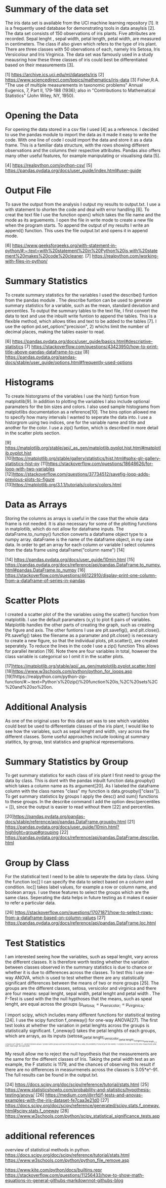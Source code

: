 

# Summary of the data set

The iris data set is available from the UCI machine learning repository [1]. It is a frequently used database for demonstrating tools in data anaylsis [2]. The data set consists of 150 observations of iris plants.  Five attributes are recorded. Sepal lenght , sepal width, petal length, petal width,  are measured in centimeters. The class if also given which refers to the type of iris plant. There are three classes with 50 obervations of each, namely Iris Setosa, Iris Versicolour and Iris Virginica. The data set was famously used in a study meausring how these three classes of iris could best be differentiated based on their measurements [3]. 


[1] https://archive.ics.uci.edu/ml/datasets/iris
[2] https://www.sciencedirect.com/topics/mathematics/iris-data
[3] Fisher,R.A. "The use of multiple measurements in taxonomic problems" Annual Eugenics, 7, Part II, 179-188 (1936); also in "Contributions to Mathematical Statistics" (John Wiley, NY, 1950).

# Opening the Data
For opening the data stored in a csv file I used [4] as  a reference. I decided to use the pandas module to import the data as it made it easy to write the code. With one line of code I could import the data and store it as a data frame. This is a familiar data structure, with the rows showing different observations and the columns their respective attributes. Pandas also offers many other useful features, for example manipulating or visualising data [5]. 

[4] https://realpython.com/python-csv/
[5] https://pandas.pydata.org/docs/user_guide/index.html#user-guide


# Output File
To save the output from the analysis I output my results to output.txt. I use a with statement to shorten the code and deal with error handling [6]. To creat the text file I use the function open() which takes the file name and the mode as its arguements. I open the file in write mode to create a new file when the program starts. To append the output of my results I write an append() function. This uses the file output.txt and opens it in append mode. 


[6] https://www.geeksforgeeks.org/with-statement-in-python/#:~:text=with%20statement%20in%20Python%20is,with%20statement%20makes%20code%20cleaner.
[7] https://realpython.com/working-with-files-in-python/

# Summary Statistics
To create summary statistics for the variables I used the describe() funtion from the pandas module . The describe funtion can be used to generate summary statistics for a variable, such as the mean, standard deviation and percentiles. To output the summary tables to the text file, I first convert the data to text and use the inbuilt write funtion to append the tables. This is a flexible method, which allows titles and text to be added to the tables [7]. I use the option pd.set_option("precision", 2) whichs limit the number of decimal places, making the tables easier to read. 

[6] https://pandas.pydata.org/docs/user_guide/basics.html#descriptive-statistics
[7] https://stackoverflow.com/questions/43423950/how-to-print-title-above-pandas-dataframe-to-csv
[8] https://pandas.pydata.org/pandas-docs/stable/user_guide/options.html#frequently-used-options


# Histograms
To create historgrams of the variables I use the hist() funtion from matplotlib[9]. In addition to plotting the variables I also include optional paramaters for the bin sizes and colors. I also used sample histograms from matplotlibs documentation as a reference[10]. The bins option allowed me to specify how many intervals I wanted to seperate the data into. I use a historgrom using two indices, one for the variable name and title and another for the color. I use a zip() funtion, which is described in more detail in the scatter plots section.



[9] https://matplotlib.org/stable/api/_as_gen/matplotlib.pyplot.hist.html#matplotlib.pyplot.hist
[10]https://matplotlib.org/stable/gallery/statistics/hist.html#sphx-glr-gallery-statistics-hist-py
[11]https://stackoverflow.com/questions/18648626/for-loop-with-two-variables
[12]https://stackoverflow.com/questions/37734512/savefig-loop-adds-previous-plots-to-figure
[13]https://matplotlib.org/3.1.1/tutorials/colors/colors.html


# Data as Arrays
Storing the columns as arrays is useful in the case that the whole data frame is not needed. It is also necessary for some of the plotting functions in matplotlib, which do not allow for dataframe inputs. The dataFrame.to_numpy() function converts a dataframe object type to a numpy array. dataFrame is the name of the dataframe object, in my case data. In order to get an array for each column or variable I select columns from the data frame using dataFrame("column name") [14]


[14] https://pandas.pydata.org/docs/user_guide/10min.html
[15] https://pandas.pydata.org/docs/reference/api/pandas.DataFrame.to_numpy.html#pandas.DataFrame.to_numpy
[16] https://stackoverflow.com/questions/46122910/display-print-one-column-from-a-dataframe-of-series-in-pandas



# Scatter Plots
I created a scatter plot of the the variables using the scatter() function from matplotlib. I use the default paramaters (x,y) to plot 6 pairs of variables. Matplotlib handles the other parts of creating the graph, such as creating the figure and axis. The other funtions I use are plt.savefig(), and plt.close(). Plt.savefig() takes the filename as a paramater and plt.close() is necessary to create a new figure, so that the individual plots, plt.scatter(), are created seperately. To reduce the lines in the code I use a zip() function 
This allows for parallel iteration [19]. Note there are four variables in total, however the class variable is categorical so I omit it in the scatter plots. 


[17]https://matplotlib.org/stable/api/_as_gen/matplotlib.pyplot.scatter.html
[18]https://www.w3schools.com/python/python_for_loops.asp
[19]1https://realpython.com/python-zip-function/#:~:text=Python's%20zip()%20function%20is,%2C%20sets%2C%20and%20so%20on.


# Additional Analysis
As one of the original uses for this data set was to see which variables could best be used to differentiate classes of the iris plant, I would like to see how the variables, such as sepal lenght and width, vary across the different classes. Some useful approaches include looking at summary statitics, by group, test statistics and graphical representations. 


# Summary Statistics by Group
To get summary statistics for each class of iris plant I first need to group the data by class. This is dont with the pandas inbuilt function data.groupby() which takes a column name as its argument[20]. As I labeled the dataframe column with the class names "class" my function is data.groupby(["class"]). To get summary statistics by groups I apply the desc() and sum() functions to these groups. In the describe command I add the option desc(percentiles = []), since the output is easier to read without them [22] and percentiles.
  

 
[20]https://pandas.pydata.org/pandas-docs/stable/reference/api/pandas.DataFrame.groupby.html
[21] https://pandas.pydata.org/docs/user_guide/10min.html?highlight=group#grouping
[22] https://pandas.pydata.org/docs/reference/api/pandas.DataFrame.describe.html



# Group by Class
For the statistical test I need to be able to seperate the data by class. Using the function loc[] I can specify the data to select based on a column and condition. loc[] takes label values, for example a row or column name, and boolean arrays. I use these features to select the groups which are the same class. Seperating the data helps in future testing as it makes it easier to refer a particular data. 

[26] https://stackoverflow.com/questions/17071871/how-to-select-rows-from-a-dataframe-based-on-column-values
[27] https://pandas.pydata.org/docs/reference/api/pandas.DataFrame.loc.html

# Test Statistics
I am interested seeing how the variables, such as sepal lenght, vary across the different classes. It is therefore worth testing  whether the variation between classes observed in the summary statistics is due to chance or whether it is due to differences across the classes. To test this I use one-way ANOVA, which is used to test whether there are any statistically significant differences between the means of two or more groups [25]. The groups are the different classes, setosa, versicolor and virginica and there are four means: sepal lenght, sepal width, petal lenght and petal width . The F-Test is used with the the null hypthoses that the means, such as speal lenght, are equal across the groups (&mu;<sub>setosa;</sub> = &mu;<sub>versicolor;</sub> = &mu;<sub>virginica;</sub>.  

I import scipy, which includes many different functions for statisitical testing [24]. I use the scipy function f_oneway() for one-way ANOVA[27]. The first test looks at whether the variation in petal lenghts across the groups is statistically significant. f_oneway() takes the petal lenghts of each groups, which are arrays, as its inputs (setosa;<sub>petal lenght;<sub>versicolor;<sub>petal lenght;<sub>svirginica;<sub>petal lenght;<sub>). It computes an F statistic (F= variation between groups / variation within groups) and reports this along with the p value, the probability of observing the test statistic. I complete the same test for the other measurments, petal width, sepal lenght, and sepal width.

My result allow me to reject the null hpyothesis that the measurements are the same for the different classes of Iris. Taking the petal width test as an example, the F statistic is 1179, and the chances of observing this result if there are no differences in measurmenets across the classes is 3.05*e^-91. The full results can be found in the output.txt. 



[24] https://docs.scipy.org/doc/scipy/reference/tutorial/stats.html
[25] https://www.statisticshowto.com/probability-and-statistics/hypothesis-testing/anova/
[26] https://medium.com/@rrfd/f-tests-and-anovas-examples-with-the-iris-dataset-fe7caa3e21d0 
[27] https://docs.scipy.org/doc/scipy/reference/generated/scipy.stats.f_oneway.html#scipy.stats.f_oneway
[28] https://www.w3schools.com/python/scipy_statistical_significance_tests.asp






# additional references



overview of statistical methods in python. 
https://docs.scipy.org/doc/scipy/reference/tutorial/stats.html
https://www.w3schools.com/python/python_file_remove.asp

https://www.kite.com/python/docs/builtins.repr
https://stackoverflow.com/questions/11256433/how-to-show-math-equations-in-general-githubs-markdownnot-githubs-blog